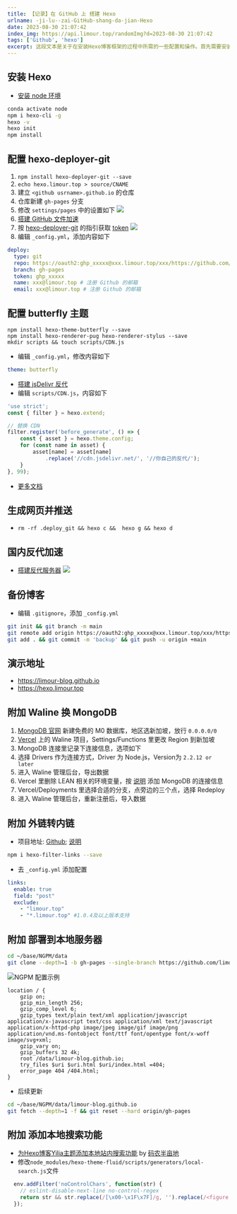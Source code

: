 ```yaml
---
title: 【记录】在 GitHub 上 搭建 Hexo
urlname: -ji-lu--zai-GitHub-shang-da-jian-Hexo
date: 2023-08-30 21:07:42
index_img: https://api.limour.top/randomImg?d=2023-08-30 21:07:42
tags: ['Github', 'hexo']
excerpt: 这段文本是关于在安装Hexo博客框架的过程中所需的一些配置和操作。首先需要安装Node环境，然后使用conda命令激活Node环境。接下来使用npm命令安装全局的Hexo命令行工具，并进行版本检查和初始化操作。然后安装hexo-deployer-git插件，并配置相关信息。建立仓库并创建gh-pages分支，修改设置文件，配置GitHub文件加速和获取token。编辑_config.yml文件，配置部署信息和主题。搭建jsDelivr反代服务器并编辑CDN.js文件。最后生成网页并推送到GitHub仓库，进行国内反代加速和备份博客。
---
```

## 安装 Hexo
+ [安装 node 环境](/-ji-lu--an-zhuang-sheng-xin-de-dai-ma-bian-xie-huan-jing)
```bash
conda activate node
npm i hexo-cli -g
hexo -v
hexo init
npm install
```
## 配置 hexo-deployer-git
1. `npm install hexo-deployer-git --save`
2. `echo hexo.limour.top > source/CNAME`
3.  建立 `<github usrname>.github.io` 的仓库
4.  仓库新建 `gh-pages` 分支
5.  修改 `settings/pages`  中的设置如下
![](https://img.limour.top/2023/08/30/64ef406703939.webp)
1. [搭建 GitHub 文件加速](/-fu-ke-GitHub-wen-jian-jia-su)
2. 按 [hexo-deployer-git](https://github.com/hexojs/hexo-deployer-git) 的指引获取 [token](https://github.com/settings/tokens)
![](https://img.limour.top/2023/08/30/64ef4086383f4.webp)
1. 编辑 `_config.yml`，添加内容如下
```yml
deploy:
  type: git
  repo: https://oauth2:ghp_xxxxx@xxx.limour.top/xxx/https://github.com/limour-blog/limour-blog.github.io.git
  branch: gh-pages
  token: ghp_xxxxx
  name: xxx@limour.top # 注册 Github 的邮箱
  email: xxx@limour.top # 注册 Github 的邮箱
```
## 配置 butterfly 主题
```
npm install hexo-theme-butterfly --save
npm install hexo-renderer-pug hexo-renderer-stylus --save
mkdir scripts && touch scripts/CDN.js
```
+ 编辑 `_config.yml`，修改内容如下
```yml
theme: butterfly
```
+ [搭建 jsDelivr 反代](/-fu-ke--zai-Flyio-shang-da-jian-Alist)
+ 编辑 `scripts/CDN.js`，内容如下
```js
'use strict';
const { filter } = hexo.extend;

// 替换 CDN
filter.register('before_generate', () => {
    const { asset } = hexo.theme.config;
    for (const name in asset) {
        asset[name] = asset[name]
            .replace('//cdn.jsdelivr.net/', '//你自己的反代/');
    }
}, 99);
```
+ [更多文档](https://github.com/jerryc127/hexo-theme-butterfly)
## 生成网页并推送
+ `rm -rf .deploy_git && hexo c &&  hexo g && hexo d`
## 国内反代加速
+ [搭建反代服务器](/Docker-bu-shu-Nginx-Proxy-Manager)
![](https://img.limour.top/2023/08/30/64ef40988fda2.webp)
## 备份博客
+ 编辑 `.gitignore`，添加 `_config.yml`
```bash
git init && git branch -m main
git remote add origin https://oauth2:ghp_xxxxx@xxx.limour.top/xxx/https://github.com/limour-blog/limour-blog.github.io.git
git add . && git commit -m 'backup' && git push -u origin +main
```

## 演示地址
+ https://limour-blog.github.io
+ https://hexo.limour.top

## 附加 Waline 换 MongoDB
1. [MongoDB 官网](https://mongodb.com) 新建免费的 M0 数据库，地区选新加坡，放行 `0.0.0.0/0`
2. [Vercel](https://vercel.com) 上的 Waline 项目，Settings/Functions 里更改 Region 到新加坡
3. MongoDB 连接里记录下连接信息，选项如下
4. 选择 Drivers 作为连接方式，Driver 为 Node.js，Version为 `2.2.12 or later`
5. 进入 Waline 管理后台，导出数据
6. Vercel 里删除 LEAN 相关的环境变量，按 [说明](https://waline.js.org/guide/database.html#mongodb) 添加 MongoDB 的连接信息
7. Vercel/Deployments 里选择合适的分支，点旁边的三个点，选择 Redeploy
8. 进入 Waline 管理后台，重新注册后，导入数据

## 附加 外链转内链
+ 项目地址: [Github](https://github.com/naicfeng/hexo-filter-links); [说明](https://cuojue.org/read/hexo-filter-links.html)
```bash
npm i hexo-filter-links --save
```
+ 去 `_config.yml` 添加配置
```yml
links:
  enable: true
  field: "post"
  exclude:
    - "limour.top"
    - "*.limour.top" #1.0.4及以上版本支持
```

## 附加 部署到本地服务器
```bash
cd ~/base/NGPM/data
git clone --depth=1 -b gh-pages --single-branch https://github.com/limour-blog/limour-blog.github.io.git
```
![NGPM 配置示例](https://img.limour.top/2023/09/16/6505b0cb518fd.webp)
```nginx
location / {
    gzip on;
    gzip_min_length 256;
    gzip_comp_level 6;
    gzip_types text/plain text/xml application/javascript application/x-javascript text/css application/xml text/javascript application/x-httpd-php image/jpeg image/gif image/png application/vnd.ms-fontobject font/ttf font/opentype font/x-woff image/svg+xml;
    gzip_vary on;
    gzip_buffers 32 4k;
    root /data/limour-blog.github.io;
    try_files $uri $uri.html $uri/index.html =404;
    error_page 404 /404.html;
}
```
+ 后续更新
```bash
cd ~/base/NGPM/data/limour-blog.github.io
git fetch --depth=1 -f && git reset --hard origin/gh-pages
```
## 附加 添加本地搜索功能
+ [为Hexo博客Yilia主题添加本地站内搜索功能](https://web.archive.org/web/20230328121149/https://gaomf.cn/2016/10/10/为Hexo博客Yilia主题添加本地站内搜索功能/) by [码农半亩地](https://gaomf.cn/index.html)
+ 修改`node_modules/hexo-theme-fluid/scripts/generators/local-search.js`文件
```js
  env.addFilter('noControlChars', function(str) {
    // eslint-disable-next-line no-control-regex
    return str && str.replace(/[\x00-\x1F\x7F]/g, '').replace(/<figure class="highlight.*?<\/figure>/ig, '').replace(/(<([^>]+)>)/ig, '').replace(/(https?:\/\/[^\s]+)/ig, '');
  });
```